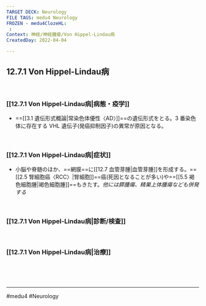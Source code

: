 ```yaml
---
TARGET DECK: Neurology
FILE TAGS: medu4 Neurology
FROZEN - medu4ClozeHL:
 : 
Context: 神経/神経腫瘍/Von Hippel-Lindau病
CreatedDay: 2022-04-04

---
```


## 12.7.1 Von Hippel-Lindau病

<br>

### [[12.7.1 Von Hippel-Lindau病|病態・疫学]]
* ==[[3.1 遺伝形式概論|常染色体優性〈AD〉]]==の遺伝形式をとる。3 番染色体に存在する VHL 遺伝子(発癌抑制因子)の異常が原因となる。
<!--ID: 1649070299862-->


<br>

### [[12.7.1 Von Hippel-Lindau病|症状]]
* 小脳や脊髄のほか、==網膜==に[[12.7 血管芽腫|血管芽腫]]を形成する。==[[2.5 腎細胞癌〈RCC〉|腎細胞]]==癌(死因となることが多い)や==[[5.5 褐色細胞腫|褐色細胞腫]]==もきたす。*他には膵腫瘍、精巣上体腫瘍なども併発する*
 
<br>
<!--ID: 1649070299869-->


### [[12.7.1 Von Hippel-Lindau病|診断/検査]]


<br>

### [[12.7.1 Von Hippel-Lindau病|治療]]


<br><br><br>

---
#medu4 #Neurology 